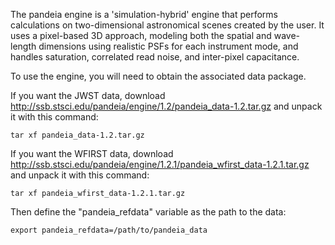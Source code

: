 The pandeia engine is a 'simulation-hybrid' engine that performs calculations on two-dimensional astronomical scenes created by the user. It uses a pixel-based 3D approach, modeling both the spatial and wave-length dimensions using realistic PSFs for each instrument mode, and handles saturation, correlated read noise, and inter-pixel capacitance.

To use the engine, you will need to obtain the associated data package.

If you want the JWST data, download http://ssb.stsci.edu/pandeia/engine/1.2/pandeia_data-1.2.tar.gz and unpack it with this command:

`tar xf pandeia_data-1.2.tar.gz`

If you want the WFIRST data, download http://ssb.stsci.edu/pandeia/engine/1.2.1/pandeia_wfirst_data-1.2.1.tar.gz and unpack it with this command:

`tar xf pandeia_wfirst_data-1.2.1.tar.gz`

Then define the "pandeia_refdata" variable as the path to the data:

`export pandeia_refdata=/path/to/pandeia_data`
